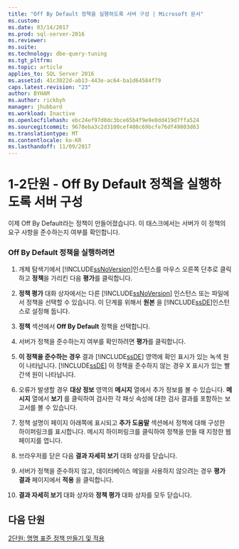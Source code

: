 ```yaml
---
title: "Off By Default 정책을 실행하도록 서버 구성 | Microsoft 문서"
ms.custom: 
ms.date: 03/14/2017
ms.prod: sql-server-2016
ms.reviewer: 
ms.suite: 
ms.technology: dbe-query-tuning
ms.tgt_pltfrm: 
ms.topic: article
applies_to: SQL Server 2016
ms.assetid: 41c3022d-ab13-443e-ac64-ba1d64584f79
caps.latest.revision: "23"
author: BYHAM
ms.author: rickbyh
manager: jhubbard
ms.workload: Inactive
ms.openlocfilehash: ebc24ef97d0dc3bce65b4f9e9e0dd419d7ffa524
ms.sourcegitcommit: 9678eba3c2d3100cef408c69bcfe76df49803d63
ms.translationtype: MT
ms.contentlocale: ko-KR
ms.lasthandoff: 11/09/2017
---
```

# <a name="lesson-1-2---configure-a-server-to-run-the-off-by-default-policy"></a>1-2단원 - Off By Default 정책을 실행하도록 서버 구성
이제 Off By Default라는 정책이 만들어졌습니다. 이 태스크에서는 서버가 이 정책의 요구 사항을 준수하는지 여부를 확인합니다.  
  
### <a name="to-run-the-off-by-default-policy"></a>Off By Default 정책을 실행하려면  
  
1.  개체 탐색기에서 [!INCLUDE[ssNoVersion](../../includes/ssnoversion-md.md)]인스턴스를 마우스 오른쪽 단추로 클릭하고 **정책**을 가리킨 다음 **평가**를 클릭합니다.  
  
2.  **정책 평가** 대화 상자에서는 다른 [!INCLUDE[ssNoVersion](../../includes/ssnoversion-md.md)] 인스턴스 또는 파일에서 정책을 선택할 수 있습니다. 이 단계를 위해서 **원본** 을 [!INCLUDE[ssDE](../../includes/ssde-md.md)]인스턴스로 설정해 둡니다.  
  
3.  **정책** 섹션에서 **Off By Default** 정책을 선택합니다.  
  
4.  서버가 정책을 준수하는지 여부를 확인하려면 **평가**를 클릭합니다.  
  
5.  **이 정책을 준수하는 경우** 결과 [!INCLUDE[ssDE](../../includes/ssde-md.md)] 영역에 확인 표시가 있는 녹색 원이 나타납니다. [!INCLUDE[ssDE](../../includes/ssde-md.md)] 이 정책을 준수하지 않는 경우 X 표시가 있는 빨간색 원이 나타납니다.  
  
6.  오류가 발생할 경우 **대상 정보** 영역의 **메시지** 열에서 추가 정보를 볼 수 있습니다. **메시지** 열에서 **보기** 를 클릭하여 검사한 각 패싯 속성에 대한 검사 결과를 포함하는 보고서를 볼 수 있습니다.  
  
7.  정책 설명이 페이지 아래쪽에 표시되고 **추가 도움말** 섹션에서 정책에 대해 구성한 하이퍼링크를 표시합니다. 메시지 하이퍼링크를 클릭하여 정책을 만들 때 지정한 웹 페이지를 엽니다.  
  
8.  브라우저를 닫은 다음 **결과 자세히 보기** 대화 상자를 닫습니다.  
  
9. 서버가 정책을 준수하지 않고, 데이터베이스 메일을 사용하지 않으려는 경우 **평가 결과** 페이지에서 **적용** 을 클릭합니다.  
  
10. **결과 자세히 보기** 대화 상자와 **정책 평가** 대화 상자를 모두 닫습니다.  
  
## <a name="next-lesson"></a>다음 단원  
[2단원: 명명 표준 정책 만들기 및 적용](../../relational-databases/policy-based-management/lesson-2-create-and-apply-a-naming-standards-policy.md)  
  
  
  
